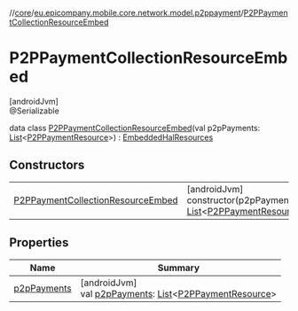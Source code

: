 //[core](../../../index.md)/[eu.epicompany.mobile.core.network.model.p2ppayment](../index.md)/[P2PPaymentCollectionResourceEmbed](index.md)

# P2PPaymentCollectionResourceEmbed

[androidJvm]\
@Serializable

data class [P2PPaymentCollectionResourceEmbed](index.md)(val p2pPayments: [List](https://kotlinlang.org/api/latest/jvm/stdlib/kotlin.collections/-list/index.html)&lt;[P2PPaymentResource](../-p2-p-payment-resource/index.md)&gt;) : [EmbeddedHalResources](../../eu.epicompany.mobile.core.network.hypermedia/-embedded-hal-resources/index.md)

## Constructors

| | |
|---|---|
| [P2PPaymentCollectionResourceEmbed](-p2-p-payment-collection-resource-embed.md) | [androidJvm]<br>constructor(p2pPayments: [List](https://kotlinlang.org/api/latest/jvm/stdlib/kotlin.collections/-list/index.html)&lt;[P2PPaymentResource](../-p2-p-payment-resource/index.md)&gt;) |

## Properties

| Name | Summary |
|---|---|
| [p2pPayments](p2p-payments.md) | [androidJvm]<br>val [p2pPayments](p2p-payments.md): [List](https://kotlinlang.org/api/latest/jvm/stdlib/kotlin.collections/-list/index.html)&lt;[P2PPaymentResource](../-p2-p-payment-resource/index.md)&gt; |
